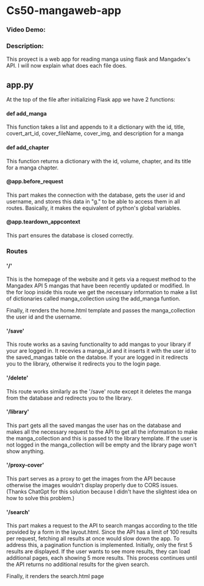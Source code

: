 # Cs50-mangaweb-app
### Video Demo:  <URL HERE>
### Description:

This proyect is a web app for reading manga using flask and Mangadex's API. I will now explain what does each file does. 

## app.py
At the top of the file after initializing Flask app we have 2 functions:

#### def add_manga 
This function takes a list and appends to it a dictionary with the id, title, covert_art_id, cover_fileName, cover_img, and description for a manga 

#### def add_chapter 
This function returns a dictionary with the id, volume, chapter, and its title for a manga chapter. 

#### @app.before_request
This part makes the connection with the database, gets the user id and username, and stores this data in "g." to be able to access them in all routes. Basically, it makes the equivalent of python's global variables. 

#### @app.teardown_appcontext
This part ensures the database is closed correctly.

### Routes

#### '/'
This is the homepage of the website and it gets via a request method to the Mangadex API 5 mangas that have been recently updated or modified. In the for loop inside this route we get the necessary information to make a list of dictionaries called manga_collection using the add_manga funtion.

Finally, it renders the home.html template and passes the manga_collection the user id and the username. 

#### '/save'
This route works as a saving functionality to add mangas to your library if your are logged in. It recevies a manga_id and it inserts it with the user id to the saved_mangas table on the databse. If your are logged in it redirects you to the library, otherwise it redirects you to the login page. 

#### '/delete'
This route works similarly as the '/save' route except it deletes the manga from the database and redirects you to the library. 


#### '/library'
This part gets all the saved mangas the user has on the database and makes all the necessary request to the API to get all the information to make the manga_collection and this is passed to the library template. If the user is not logged in the manga_collection will be empty and the library page won't show anything. 

#### '/proxy-cover'
This part serves as a proxy to get the images from the API because otherwise the images wouldn't display properly due to CORS issues. (Thanks ChatGpt for this solution because I didn't have the slightest idea on how to solve this problem.)

#### '/search'
This part makes a request to the API to search mangas according to the title provided by a form in the layout.html. Since the API has a limit of 100 results per request, fetching all results at once would slow down the app. To address this, a pagination function is implemented. Initially, only the first 5 results are displayed. If the user wants to see more results, they can load additional pages, each showing 5 more results. This process continues until the API returns no additional results for the given search.

Finally, it renders the search.html page